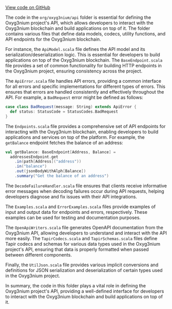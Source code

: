 [View code on GitHub](https://github.com/oxyg3nium/oxyg3nium/.autodoc/docs/json/api/src/main/scala/org)

The code in the `org/oxyg3nium/api` folder is essential for defining the Oxyg3nium project's API, which allows developers to interact with the Oxyg3nium blockchain and build applications on top of it. The folder contains various files that define data models, codecs, utility functions, and API endpoints for the Oxyg3nium blockchain.

For instance, the `ApiModel.scala` file defines the API model and its serialization/deserialization logic. This is essential for developers to build applications on top of the Oxyg3nium blockchain. The `BaseEndpoint.scala` file provides a set of common functionality for building HTTP endpoints in the Oxyg3nium project, ensuring consistency across the project.

The `ApiError.scala` file handles API errors, providing a common interface for all errors and specific implementations for different types of errors. This ensures that errors are handled consistently and effectively throughout the API. For example, a `BadRequest` error might be defined as follows:

```scala
case class BadRequest(message: String) extends ApiError {
  def status: StatusCode = StatusCodes.BadRequest
}
```

The `Endpoints.scala` file provides a comprehensive set of API endpoints for interacting with the Oxyg3nium blockchain, enabling developers to build applications and services on top of the platform. For example, the `getBalance` endpoint fetches the balance of an address:

```scala
val getBalance: BaseEndpoint[Address, Balance] =
  addressesEndpoint.get
    .in(path[Address]("address"))
    .in("balance")
    .out(jsonBodyWithAlph[Balance])
    .summary("Get the balance of an address")
```

The `DecodeFailureHandler.scala` file ensures that clients receive informative error messages when decoding failures occur during API requests, helping developers diagnose and fix issues with their API integrations.

The `Examples.scala` and `ErrorExamples.scala` files provide examples of input and output data for endpoints and errors, respectively. These examples can be used for testing and documentation purposes.

The `OpenApiWriters.scala` file generates OpenAPI documentation from the Oxyg3nium API, allowing developers to understand and interact with the API more easily. The `TapirCodecs.scala` and `TapirSchemas.scala` files define Tapir codecs and schemas for various data types used in the Oxyg3nium project's API, ensuring that data is properly formatted when passed between different components.

Finally, the `UtilJson.scala` file provides various implicit conversions and definitions for JSON serialization and deserialization of certain types used in the Oxyg3nium project.

In summary, the code in this folder plays a vital role in defining the Oxyg3nium project's API, providing a well-defined interface for developers to interact with the Oxyg3nium blockchain and build applications on top of it.

